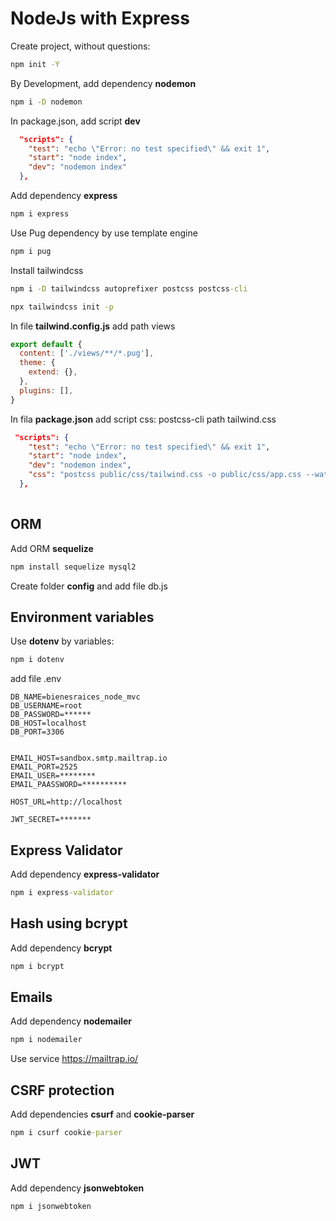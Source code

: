 # NodeJs with Express

Create project, without questions:

```cmd
npm init -Y
```

By Development, add dependency **nodemon**

```cmd
npm i -D nodemon
```

In package.json, add script **dev**

```json
  "scripts": {
    "test": "echo \"Error: no test specified\" && exit 1",
    "start": "node index",
    "dev": "nodemon index"
  },
```

Add dependency **express**

```cmd
npm i express
```

Use Pug dependency by use template engine

```cmd
npm i pug
```

Install tailwindcss

```cmd
npm i -D tailwindcss autoprefixer postcss postcss-cli
```

```cmd
npx tailwindcss init -p
```

In file **tailwind.config.js** add path views

```js
export default {
  content: ['./views/**/*.pug'],
  theme: {
    extend: {},
  },
  plugins: [],
}
```

In fila **package.json** add script css: postcss-cli path tailwind.css

```json
 "scripts": {
    "test": "echo \"Error: no test specified\" && exit 1",
    "start": "node index",
    "dev": "nodemon index",
    "css": "postcss public/css/tailwind.css -o public/css/app.css --watch"
  },
 
```
## ORM

Add ORM **sequelize**
```cmd
npm install sequelize mysql2
```

Create folder **config** and add file db.js

## Environment variables

Use **dotenv** by variables:

```cmd
npm i dotenv
```

add file .env

```properties
DB_NAME=bienesraices_node_mvc
DB_USERNAME=root
DB_PASSWORD=******
DB_HOST=localhost
DB_PORT=3306


EMAIL_HOST=sandbox.smtp.mailtrap.io
EMAIL_PORT=2525
EMAIL_USER=********
EMAIL_PAASSWORD=**********

HOST_URL=http://localhost

JWT_SECRET=*******
```
## Express Validator

Add dependency **express-validator**

```cmd
npm i express-validator
```

## Hash using bcrypt

Add dependency **bcrypt**

```cmd
npm i bcrypt
```


## Emails

Add dependency **nodemailer**

```cmd
npm i nodemailer
```

Use service https://mailtrap.io/

## CSRF protection

Add dependencies **csurf** and **cookie-parser**

```cmd
npm i csurf cookie-parser
```

## JWT

Add dependency **jsonwebtoken**

```cmd
npm i jsonwebtoken
```